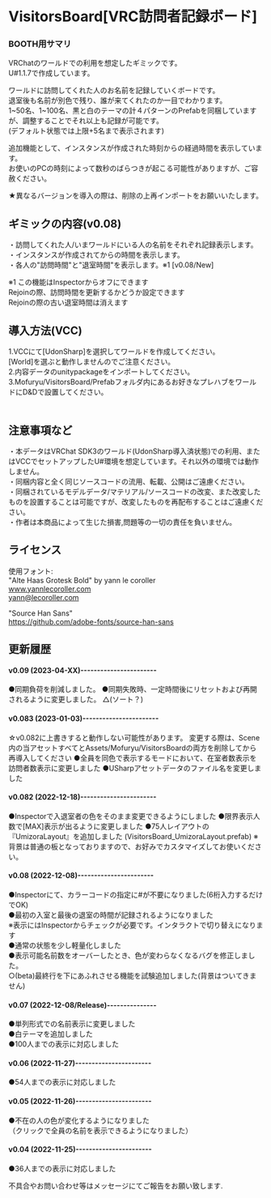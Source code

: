 # VisitorsBoard[VRC訪問者記録ボード]

### BOOTH用サマリ

VRChatのワールドでの利用を想定したギミックです。<br>
U#1.1.7で作成しています。<br>

ワールドに訪問してくれた人のお名前を記録していくボードです。<br>
退室後も名前が別色で残り、誰が来てくれたのか一目でわかります。<br>
1~50名、1~100名、黒と白のテーマの計４パターンのPrefabを同梱していますが、調整することでそれ以上も記録が可能です。<br>
(デフォルト状態では上限+5名まで表示されます)<br>

追加機能として、インスタンスが作成された時刻からの経過時間を表示しています。<br>
お使いのPCの時刻によって数秒のばらつきが起こる可能性がありますが、ご容赦ください。<br>

★異なるバージョンを導入の際は、削除の上再インポートをお願いいたします。<br>

## ギミックの内容(v0.08)

・訪問してくれた人/いまワールドにいる人の名前をそれぞれ記録表示します。<br>
・インスタンスが作成されてからの時間を表示します。<br>
・各人の"訪問時間"と"退室時間"を表示します。※1
 [v0.08/New]<br>

※1 この機能はInspectorからオフにできます<br>
  Rejoinの際、訪問時間を更新するかどうか設定できます<br>
  Rejoinの際の古い退室時間は消えます<br>

## 導入方法(VCC)

1.VCCにて[UdonSharp]を選択してワールドを作成してください。<br>
[World]を選ぶと動作しませんのでご注意ください。<br>
2.内容データのunitypackageをインポートしてください。<br>
3.Mofuryu/VisitorsBoard/Prefabフォルダ内にあるお好きなプレハブをワールドにD&Dで設置してください。<br>
　
## 注意事項など

・本データはVRChat SDK3のワールド(UdonSharp導入済状態)での利用、またはVCCでセットアップしたU#環境を想定しています。それ以外の環境では動作しません。<br>
・同梱内容と全く同じソースコードの流用、転載、公開はご遠慮ください。<br>
・同梱されているモデルデータ/マテリアル/ソースコードの改変、また改変したものを設置することは可能ですが、改変したものを再配布することはご遠慮ください。<br>
・作者は本商品によって生じた損害,問題等の一切の責任を負いません。<br>

## ライセンス

使用フォント:<br>
"Alte Haas Grotesk Bold" by yann le coroller <br>
www.yannlecoroller.com<br>
yann@lecoroller.com<br>

"Source Han Sans"<br>
https://github.com/adobe-fonts/source-han-sans<br>


## 更新履歴

#### v0.09 (2023-04-XX)-----------------------
●同期負荷を削減しました。
●同期失敗時、一定時間後にリセットおよび再開されるように変更しました。
△(ソート？)

#### v0.083 (2023-01-03)-----------------------
☆v0.082に上書きすると動作しない可能性があります。
変更する際は、Scene内の当アセットすべてとAssets/Mofuryu/VisitorsBoardの両方を削除してから再導入してください
●全員を同色で表示するモードにおいて、在室者数表示を訪問者数表示に変更しました
●USharpアセットデータのファイル名を変更しました

#### v0.082 (2022-12-18)-----------------------
●Inspectorで入退室者の色をそのまま変更できるようにしました
●限界表示人数で[MAX]表示が出るように変更しました
●75人レイアウトの『UmizoraLayout』を追加しました
(VisitorsBoard_UmizoraLayout.prefab)
※背景は普通の板となっておりますので、お好みでカスタマイズしてお使いください。

#### v0.08 (2022-12-08)-----------------------
●Inspectorにて、カラーコードの指定に#が不要になりました(6桁入力するだけでOK)<br>
●最初の入室と最後の退室の時間が記録されるようになりました<br>
  ※表示にはInspectorからチェックが必要です。インタラクトで切り替えになります<br>
●通常の状態を少し軽量化しました<br>
●表示可能名前数をオーバーしたとき、色が変わらなくなるバグを修正しました。<br>
○(beta)最終行を下にあふれさせる機能を試験追加しました(背景はついてきません)<br>

#### v0.07 (2022-12-08/Release)---------------
●単列形式での名前表示に変更しました<br>
●白テーマを追加しました<br>
●100人までの表示に対応しました<br>

#### v0.06 (2022-11-27)-----------------------
●54人までの表示に対応しました<br>

#### v0.05 (2022-11-26)-----------------------
●不在の人の色が変化するようになりました<br>
（クリックで全員の名前を表示できるようになりました）<br>

#### v0.04 (2022-11-25)-----------------------
●36人までの表示に対応しました<br>


不具合やお問い合わせ等はメッセージにてご報告をお願い致します.<br>
